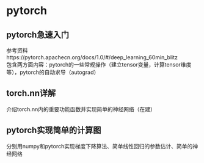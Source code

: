 # pytorch  
## pytorch急速入门  
参考资料https://pytorch.apachecn.org/docs/1.0/#/deep_learning_60min_blitz  
包含两方面内容：pytorch的一些常规操作（建立tensor变量，计算tensor维度等），pytorch的自动求导（autograd）  

## torch.nn详解  
介绍torch.nn内的重要功能函数并实现简单的神经网络（在建）

## pytorch实现简单的计算图
分别用numpy和pytorch实现梯度下降算法、简单线性回归的参数估计、简单的神经网络

